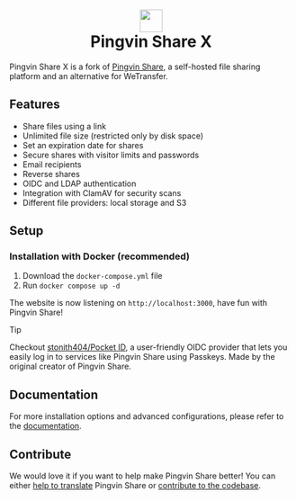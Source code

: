 # <div align="center"><img  src="https://user-images.githubusercontent.com/58886915/166198400-c2134044-1198-4647-a8b6-da9c4a204c68.svg" width="40"/> </br>Pingvin Share X</div>


Pingvin Share X is a fork of [Pingvin Share](https://github.com/stonith404/pingvin-share), a self-hosted file sharing platform and an alternative for WeTransfer.

## Features

- Share files using a link
- Unlimited file size (restricted only by disk space)
- Set an expiration date for shares
- Secure shares with visitor limits and passwords
- Email recipients
- Reverse shares
- OIDC and LDAP authentication
- Integration with ClamAV for security scans
- Different file providers: local storage and S3


## Setup

### Installation with Docker (recommended)

1. Download the `docker-compose.yml` file
2. Run `docker compose up -d`

The website is now listening on `http://localhost:3000`, have fun with Pingvin Share!

> [!TIP]
> Checkout [stonith404/Pocket ID](https://github.com/stonith404/pocket-id), a user-friendly OIDC provider that lets you easily log in to services like Pingvin Share using Passkeys. Made by the original creator of Pingvin Share.

##  Documentation

For more installation options and advanced configurations, please refer to the [documentation](https://smp46.github.io/pingvin-share).

## Contribute

We would love it if you want to help make Pingvin Share better! You can either [help to translate](https://smp46.github.io/pingvin-share-x/help-out/translate) Pingvin Share or [contribute to the codebase](https://smp46.github.io/pingvin-share-x/help-out/contribute).
